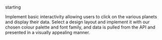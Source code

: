 starting

Implement basic interactivity allowing users to click on the various planets and display their data. Select a design layout and implement it with our chosen colour palette and font family, and data is pulled from the API and presented in a visually appealing manner.